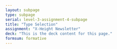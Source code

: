 ```yaml
---
layout: subpage
type: subpage
serial: level-3-assignment-4-subpage
title: "Type Selection"
assignment: "X-Height Newsletter"
deck: "This is the deck content for this page."
formsum: formative
---
```

